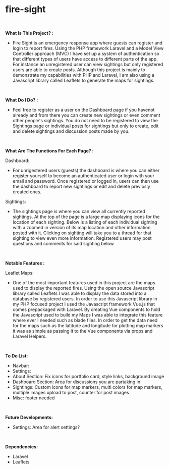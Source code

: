 # fire-sight

<br>

**What Is This Project? :**

- Fire Sight is an emergency response app where guests can register and login to report fires. Using the PHP framework Laravel and a Model View Controller approach (MVC) I have set up a system of authentication so that different types of users have access to different parts of the app. For instance an unregistered user can view sightings but only registered users are able to create posts. Although this project is mainly to demonstrate my capabilities with PHP and Laravel, I am also using a Javascript library called Leaflets to generate the maps for sightings.

<br>

**What Do I Do? :**

- Feel free to register as a user on the Dashboard page if you havenot already and from there you can create new sightings or even comment other people's sightings. You do not need to be registered to view the Sightings page or individual posts for sightings but only to create, edit and delete sightings and discussion posts made by you.

<br>

**What Are The Functions For Each Page? :**

Dashboard:

- For unrigestered users (guests) the dashboard is where you can either register yourself to become an authenticated user or login with your email and password. Once registered or logged in, users can then use the dashboard to report new sightings or edit and delete previosly created ones.

Sightings:

- The sightings page is where you can view all currently reported sightings. At the top of the page is a large map displaying icons for the location of each sighting. Below is a listing of each individual sighting with a zoomed in version of its map location and other information posted with it. Clicking on sighting will take you to a thread for that sighting to view even more information. Registered users may post questions and comments for said sighting below.

<br>

**Notable Features :**

Leaflet Maps:

- One of the most important features used in this project are the maps used to display the reported fires. Using the open source Javascript library called Leaflets I was able to display the data stored into a database by registered users. In order to use this Javascript library in my PHP focused project I used the Javascript framework Vue.js that comes prepackaged with Laravel. By creating Vue components to hold the Javascript used to build my Maps I was able to integrate this feature where ever I needed such as blade files. In order to get the data need for the maps such as the latitude and longitude for plotting map markers it was as simple as passing it to the Vue components via props and Laravel Helpers.

<br>

**To Do List:**

- Navbar:
- Settings:
- About Section: Fix icons for portfolio card, style links, background image
- Dashboard Section: Area for discussions you are partaking in
- Sightings: Custom icons for map markers, multi colors for map markers, multiple images upload to post, counter for post images
- Misc: footer needed

<br>

**Future Developments:**

- Settings: Area for alert settings?

<br>

**Dependencies:**

- Laravel
- Leaflets
